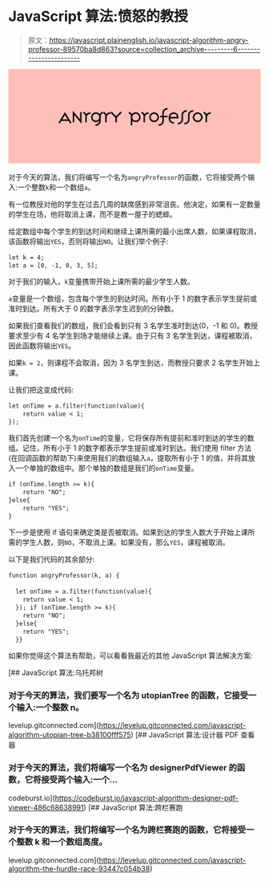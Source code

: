 # JavaScript 算法:愤怒的教授

> 原文：<https://javascript.plainenglish.io/javascript-algorithm-angry-professor-89570ba8d863?source=collection_archive---------6----------------------->

![](img/1c3edf9622ec18e61b7b2593fc1c590c.png)

对于今天的算法，我们将编写一个名为`angryProfessor`的函数，它将接受两个输入:一个整数`k`和一个数组`a`。

有一位教授对他的学生在过去几周的缺席感到非常沮丧。他决定，如果有一定数量的学生在场，他将取消上课，而不是教一屋子的蟋蟀。

给定数组中每个学生的到达时间和继续上课所需的最小出席人数，如果课程取消，该函数将输出`YES`，否则将输出`NO`。让我们举个例子:

```
let k = 4;
let a = [0, -1, 0, 3, 5];
```

对于我们的输入，`k`变量携带开始上课所需的最少学生人数。

`a`变量是一个数组，包含每个学生的到达时间。所有小于 1 的数字表示学生提前或准时到达。所有大于 0 的数字表示学生迟到的分钟数。

如果我们查看我们的数组，我们会看到只有 3 名学生准时到达(0，-1 和 0)。教授要求至少有 4 名学生到场才能继续上课。由于只有 3 名学生到达，课程被取消，因此函数将输出`YES`。

如果`k = 2`，则课程不会取消，因为 3 名学生到达，而教授只要求 2 名学生开始上课。

让我们把这变成代码:

```
let onTime = a.filter(function(value){
    return value < 1;
});
```

我们首先创建一个名为`onTime`的变量，它将保存所有提前和准时到达的学生的数组。记住，所有小于 1 的数字都表示学生提前或准时到达。我们使用 filter 方法(在回调函数的帮助下)来使用我们的数组输入`a`，提取所有小于 1 的值，并将其放入一个单独的数组中。那个单独的数组是我们的`onTime`变量。

```
if (onTime.length >= k){
    return "NO";
}else{
    return "YES";
}
```

下一步是使用 if 语句来确定类是否被取消。如果到达的学生人数大于开始上课所需的学生人数，则`NO`，不取消上课。如果没有，那么`YES`，课程被取消。

以下是我们代码的其余部分:

```
function angryProfessor(k, a) {

  let onTime = a.filter(function(value){
    return value < 1;
  }); if (onTime.length >= k){
    return "NO";
  }else{
    return "YES";
  }}
```

如果你觉得这个算法有帮助，可以看看我最近的其他 JavaScript 算法解决方案:

[](https://levelup.gitconnected.com/javascript-algorithm-utopian-tree-b38100fff575) [## JavaScript 算法:乌托邦树

### 对于今天的算法，我们要写一个名为 utopianTree 的函数，它接受一个输入:一个整数 n。

levelup.gitconnected.com](https://levelup.gitconnected.com/javascript-algorithm-utopian-tree-b38100fff575) [](https://codeburst.io/javascript-algorithm-designer-pdf-viewer-486c68638991) [## JavaScript 算法:设计器 PDF 查看器

### 对于今天的算法，我们将编写一个名为 designerPdfViewer 的函数，它将接受两个输入:一个…

codeburst.io](https://codeburst.io/javascript-algorithm-designer-pdf-viewer-486c68638991) [](https://levelup.gitconnected.com/javascript-algorithm-the-hurdle-race-93447c054b38) [## JavaScript 算法:跨栏赛跑

### 对于今天的算法，我们将编写一个名为跨栏赛跑的函数，它将接受一个整数 k 和一个数组高度。

levelup.gitconnected.com](https://levelup.gitconnected.com/javascript-algorithm-the-hurdle-race-93447c054b38)